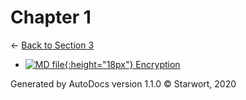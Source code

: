 # Chapter 1

← [Back to Section 3](..)

- [![MD file](https://img.icons8.com/windows/512/4a90e2/regular-document.png){:height="18px"} Encryption](encryption.html)

Generated by AutoDocs version 1.1.0 © Starwort, 2020
